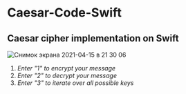 # Caesar-Code-Swift

## Caesar cipher implementation on Swift
![Снимок экрана 2021-04-15 в 21 30 06](https://user-images.githubusercontent.com/63499146/114920382-0b4bc300-9e32-11eb-9d55-0c8c4325e80b.png)

1. *Enter "1" to encrypt your message*
2. *Enter "2" to decrypt your message*
3. *Enter "3" to iterate over all possible keys*
